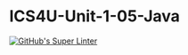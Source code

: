 # ICS4U-Unit-1-05-Java
[![GitHub's Super Linter](https://github.com/Myles-Trump/ICS4U-Unit-1-05-Java/workflows/GitHub's%20Super%20Linter/badge.svg)](https://github.com/Myles-Trump/ICS4U-Unit-1-05-Java/actions)       
